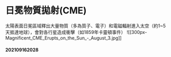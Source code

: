 # 日冕物質拋射(CME)

太陽表面日冕區域釋出大量物質（多為質子、電子）和電磁輻射進入太空（約1~5天抵達地球），會對各行星造成衝擊（如1859年卡靈頓事件）
![[300px-Magnificent_CME_Erupts_on_the_Sun_-_August_3.jpg]]
#### 202109162028